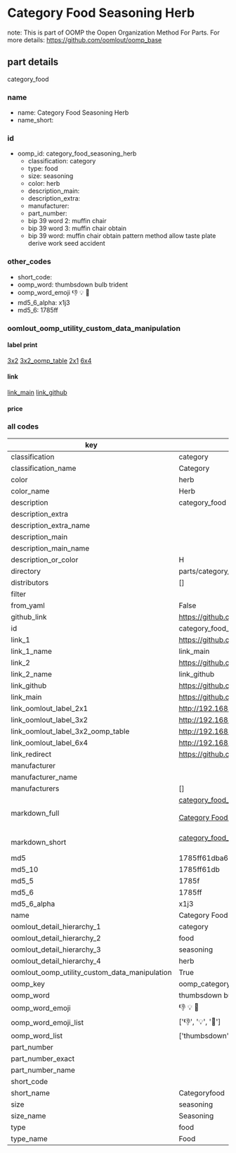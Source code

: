 # Category Food Seasoning Herb  

note: This is part of OOMP the Oopen Organization Method For Parts. For more details: https://github.com/oomlout/oomp_base

##  part details
  



category_food



### name
* name: Category Food Seasoning Herb
* name_short: 
### id
* oomp_id: category_food_seasoning_herb
  * classification: category
  * type: food
  * size: seasoning
  * color: herb
  * description_main: 
  * description_extra: 
  * manufacturer: 
  * part_number: 
  * bip 39 word 2: muffin chair
  * bip 39 word 3: muffin chair obtain
  * bip 39 word: muffin chair obtain pattern method allow taste plate derive work seed accident

### other_codes
* short_code: 
* oomp_word: thumbsdown bulb trident
* oomp_word_emoji :thumbsdown: :bulb: :trident:
* md5_6_alpha: x1j3
* md5_6: 1785ff






### oomlout_oomp_utility_custom_data_manipulation
#### label print
[3x2](http://192.168.1.245:1112/?label=oomp%20x1j3)
[3x2_oomp_table](http://192.168.1.108:1112/?label=oomp%20x1j3)
[2x1](http://192.168.1.242:1112/?label=oomp%20x1j3)
[6x4](http://192.168.1.55:1112/?label=oomp%20x1j3)    

#### link

[link_main](https://github.com/oomlout/oomlout_oomp_version_1_messy/tree/main/parts/category_food_seasoning_herb) [link_github](https://github.com/oomlout/oomlout_oomp_version_1_messy/tree/main/parts/category_food_seasoning_herb)                             

#### price







### all codes 
| key | value |  
| --- | --- |  
| classification | category |  
| classification_name | Category |  
| color | herb |  
| color_name | Herb |  
| description | category_food |  
| description_extra |  |  
| description_extra_name |  |  
| description_main |  |  
| description_main_name |  |  
| description_or_color | H  |  
| directory | parts/category_food_seasoning_herb |  
| distributors | [] |  
| filter |  |  
| from_yaml | False |  
| github_link | https://github.com/oomlout/oomlout_oomp_part_src/tree/main/parts/category_food_seasoning_herb |  
| id | category_food_seasoning_herb |  
| link_1 | https://github.com/oomlout/oomlout_oomp_version_1_messy/tree/main/parts/category_food_seasoning_herb |  
| link_1_name | link_main |  
| link_2 | https://github.com/oomlout/oomlout_oomp_version_1_messy/tree/main/parts/category_food_seasoning_herb |  
| link_2_name | link_github |  
| link_github | https://github.com/oomlout/oomlout_oomp_version_1_messy/tree/main/parts/category_food_seasoning_herb |  
| link_main | https://github.com/oomlout/oomlout_oomp_version_1_messy/tree/main/parts/category_food_seasoning_herb |  
| link_oomlout_label_2x1 | http://192.168.1.242:1112/?label=oomp%20x1j3 |  
| link_oomlout_label_3x2 | http://192.168.1.245:1112/?label=oomp%20x1j3 |  
| link_oomlout_label_3x2_oomp_table | http://192.168.1.108:1112/?label=oomp%20x1j3 |  
| link_oomlout_label_6x4 | http://192.168.1.55:1112/?label=oomp%20x1j3 |  
| link_redirect | https://github.com/oomlout/oomlout_oomp_version_1_messy/tree/main/parts/category_food_seasoning_herb |  
| manufacturer |  |  
| manufacturer_name |  |  
| manufacturers | [] |  
| markdown_full | [category_food_seasoning_herb](none)<br>[](none)<br>[Category Food Seasoning Herb](none)<br><br> |  
| markdown_short | [category_food_seasoning_herb](none)<br><br> |  
| md5 | 1785ff61dba63bc41ac61a1531097489 |  
| md5_10 | 1785ff61db |  
| md5_5 | 1785f |  
| md5_6 | 1785ff |  
| md5_6_alpha | x1j3 |  
| name | Category Food Seasoning Herb |  
| oomlout_detail_hierarchy_1 | category |  
| oomlout_detail_hierarchy_2 | food |  
| oomlout_detail_hierarchy_3 | seasoning |  
| oomlout_detail_hierarchy_4 | herb |  
| oomlout_oomp_utility_custom_data_manipulation | True |  
| oomp_key | oomp_category_food_seasoning_herb |  
| oomp_word | thumbsdown bulb trident |  
| oomp_word_emoji | :thumbsdown: :bulb: :trident: |  
| oomp_word_emoji_list | [':thumbsdown:', ':bulb:', ':trident:'] |  
| oomp_word_list | ['thumbsdown', 'bulb', 'trident'] |  
| part_number |  |  
| part_number_exact |  |  
| part_number_name |  |  
| short_code |  |  
| short_name | Categoryfood |  
| size | seasoning |  
| size_name | Seasoning |  
| type | food |  
| type_name | Food |  
